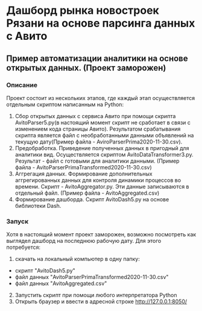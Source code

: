 # Дашборд рынка новостроек Рязани на основе парсинга данных с Авито
## Пример автоматизации аналитики на основе открытых данных. (Проект заморожен)
### Описание
Проект состоит из нескольких этапов, где каждый этап осуществляется отдельным скриптом написанным на Python:
1. Сбор открытых данных с сервиса Авито при помощи скрипта AvitoParser5.py(в настоящий момент скрипт не сработает в связи с изменением кода страницы Авито). Результатом срабатывания скрипта является файл с необработанными данными объявлений на текущую дату(Пример файла - AviroParserPrima2020-11-30.csv).
2. Предобработка. Приведение полученных данных в пригодный для аналитики вид. Осуществляется скриптом AvitoDataTransformer3.py. Результат - файл с готовыми для аналитики данными. (Пример файла - AvitoParserPrimaTransformed2020-11-30.csv)
3. Аггрегация данных. Формирование дополнительных аггрегированных данных для контроля динамики процессов во времени. Скрипт - AvitoAggregator.py. Эти данные записываются в отдельный файл. (Пример файла - AvitoAggregated.csv)
4. Формирование дашборда. Скрипт AvitoDash5.py на основе библиотеки Dash.

### Запуск
Хотя в настоящий момент проект заморожен, возможно посмотреть как выглядел дашборд на последнюю рабочую дату. Для этого потребуется:
1. скачать на локальный компьютер в одну папку:
 - скрипт "AvitoDash5.py"
 - файл данных "AvitoParserPrimaTransformed2020-11-30.csv"
 - файл данных "AvitoAggregated.csv"
2. Запустить скрипт при помощи любого интерпретатора Python
3. Открыть браузер и ввести в адресной строке http://127.0.0.1:8050/

























